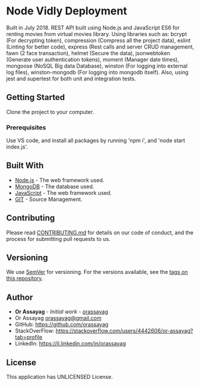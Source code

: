 # Node Vidly Deployment

Built in July 2018. REST API built using Node.js and JavaScript ES6 for renting movies from virtual movies library. Using libraries such as: bcrypt (For decrypting token), compression (Compress all the project data), eslint (Linting for better code), express (Rest calls and server CRUD management, fawn (2 face transaction), helmet (Secure the data), jsonwebtoken (Generate user authentication tokens), moment (Manager date times), mongoose (NoSQL Big data Database), winston (For logging into external log files), winston-mongodb (For logging into mongodb itself). Also, using jest and supertest for both unit and integration tests.

## Getting Started

Clone the project to your computer.

### Prerequisites

Use VS code, and install all packages by running 'npm i', and 'node start index.js'.

## Built With

* [Node.js](https://nodejs.org/en/) - The web framework used.
* [MongoDB](https://www.mongodb.com/) - The database used.
* [JavaScript](https://javascript.info/) - The web framework used.
* [GIT](https://git-scm.com/) - Source Management.

## Contributing

Please read [CONTRIBUTING.md](https://gist.github.com/PurpleBooth/b24679402957c63ec426) for details on our code of conduct, and the process for submitting pull requests to us.

## Versioning

We use [SemVer](http://semver.org/) for versioning. For the versions available, see the [tags on this repository](https://github.com/your/project/tags).

## Author

* **Or Assayag** - *Initial work* - [orassayag](https://github.com/orassayag)
* Or Assayag <orassayag@gmail.com>
* GitHub: https://github.com/orassayag
* StackOverFlow: https://stackoverflow.com/users/4442606/or-assayag?tab=profile
* LinkedIn: https://il.linkedin.com/in/orassayag

## License

This application has UNLICENSED License.
